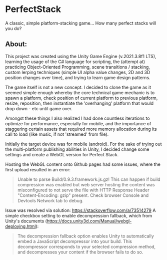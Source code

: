 # PerfectStack
A classic, simple platform-stacking game... How many perfect stacks will you do?

## About:
This project was created using the Unity Game Engine (v.2021.3.8f1 LTS), learning the usage of the C# language for scripting, the (attempt at) practicing Object-Oriented Programming, scene transitions / stacking, custom lerping techniques (simple UI alpha value changes, 2D and 3D position changes over time), and trying to learn game design patterns.

The game itself is not a new concept. I decided to clone the game as it seemed simple enough whereby the core technical game mechanic is to spawn a platform, check position of current platform to previous platform, resize, reposition, then instantiate the 'overhanging' platform that would drop down - etc until game over.

Amongst these things I also realized I had done countless iterations to optimize for performance, especially for mobile, and the importance of staggering certain assets that required more memory allocation during its call to load (like music, if not 'streamed' from file).

Initially the target device was for mobile (android). For the sake of trying out the multi-platform publishing abilities in Unity, I decided change some settings and create a WebGL version for Perfect Stack.

Hosting the WebGL content onto Github pages had some issues, where the first upload resulted in an error:
> Unable to parse Build/0.9.3.framework.js.gz! This can happen if build compression was enabled but web server hosting the content was misconfigured to not serve the file with HTTP Response Header "Content-Encoding: gzip" present. Check browser Console and Devtools Network tab to debug.

Issue was resolved via solution: https://stackoverflow.com/a/73514279
A simple checkbox setting to enable decompression fallback, which from Unity's documents (https://docs.unity3d.com/Manual/webgl-deploying.html):
>The decompression fallback option enables Unity to automatically embed a JavaScript decompressor into your build. This decompressor corresponds to your selected compression method, and decompresses your content if the browser fails to do so.

